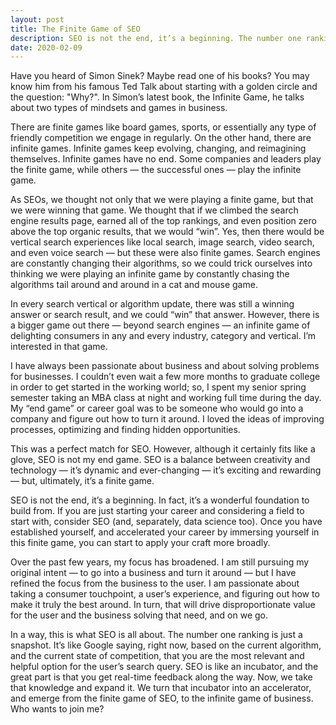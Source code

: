 ```yaml
---
layout: post
title: The Finite Game of SEO
description: SEO is not the end, it’s a beginning. The number one ranking is just a snapshot. We must emerge from the finite game of SEO, to the infinite game of business. Who wants to join me?
date: 2020-02-09
---
```


Have you heard of Simon Sinek? Maybe read one of his books? You may know him from his famous Ted Talk about starting with a golden circle and the question: "Why?". In Simon’s latest book, the Infinite Game, he talks about two types of mindsets and games in business.

There are finite games like board games, sports, or essentially any type of friendly competition we engage in regularly. On the other hand, there are infinite games. Infinite games keep evolving, changing, and reimagining themselves. Infinite games have no end. Some companies and leaders play the finite game, while others — the successful ones — play the infinite game.

As SEOs, we thought not only that we were playing a finite game, but that we were winning that game. We thought that if we climbed the search engine results page, earned all of the top rankings, and even position zero above the top organic results, that we would “win”. Yes, then there would be vertical search experiences like local search, image search, video search, and even voice search — but these were also finite games. Search engines are constantly changing their algorithms, so we could trick ourselves into thinking we were playing an infinite game by constantly chasing the algorithms tail around and around in a cat and mouse game.

In every search vertical or algorithm update, there was still a winning answer or search result, and we could “win” that answer. However, there is a bigger game out there — beyond search engines  — an infinite game of delighting consumers in any and every industry, category and vertical. I’m interested in that game.

I have always been passionate about business and about solving problems for businesses. I couldn’t even wait a few more months to graduate college in order to get started in the working world; so, I spent my senior spring semester taking an MBA class at night and working full time during the day. My “end game” or career goal was to be someone who would go into a company and figure out how to turn it around. I loved the ideas of improving processes, optimizing and finding hidden opportunities.

This was a perfect match for SEO. However, although it certainly fits like a glove, SEO is not my end game. SEO is a balance between creativity and technology — it’s dynamic and ever-changing — it’s exciting and rewarding — but, ultimately, it’s a finite game.

SEO is not the end, it’s a beginning. In fact, it’s a wonderful foundation to build from. If you are just starting your career and considering a field to start with, consider SEO (and, separately, data science too). Once you have established yourself, and accelerated your career by immersing yourself in this finite game, you can start to apply your craft more broadly.

Over the past few years, my focus has broadened. I am still pursuing my original intent — to go into a business and turn it around — but I have refined the focus from the business to the user. I am passionate about taking a consumer touchpoint, a user’s experience, and figuring out how to make it truly the best around. In turn, that will drive disproportionate value for the user and the business solving that need, and on we go.

In a way, this is what SEO is all about. The number one ranking is just a snapshot. It’s like Google saying, right now, based on the current algorithm, and the current state of competition, that you are the most relevant and helpful option for the user’s search query. SEO is like an incubator, and the great part is that you get real-time feedback along the way. Now, we take that knowledge and expand it. We turn that incubator into an accelerator, and emerge from the finite game of SEO, to the infinite game of business. Who wants to join me?